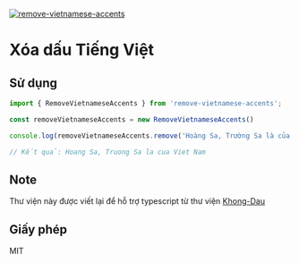 [![remove-vietnamese-accents](https://img.shields.io/badge/npm-%5E1.0.7-brightgreen.svg)](//www.npmjs.com/package/remove-vietnamese-accents)


# Xóa dấu Tiếng Việt

## Sử dụng

```javascript
import { RemoveVietnameseAccents } from 'remove-vietnamese-accents';

const removeVietnameseAccents = new RemoveVietnameseAccents()

console.log(removeVietnameseAccents.remove('Hoàng Sa, Trường Sa là của Việt Nam'));

// Kết quả: Hoang Sa, Truong Sa la cua Viet Nam
```

## Note

Thư viện này được viết lại để hỗ trợ typescript từ thư viện [Khong-Dau](https://www.npmjs.com/package/khong-dau)

## Giấy phép

MIT
